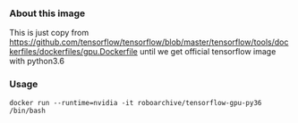 ### About this image

This is just copy from https://github.com/tensorflow/tensorflow/blob/master/tensorflow/tools/dockerfiles/dockerfiles/gpu.Dockerfile until we get official tensorflow image with python3.6


### Usage

```
docker run --runtime=nvidia -it roboarchive/tensorflow-gpu-py36 /bin/bash
```
